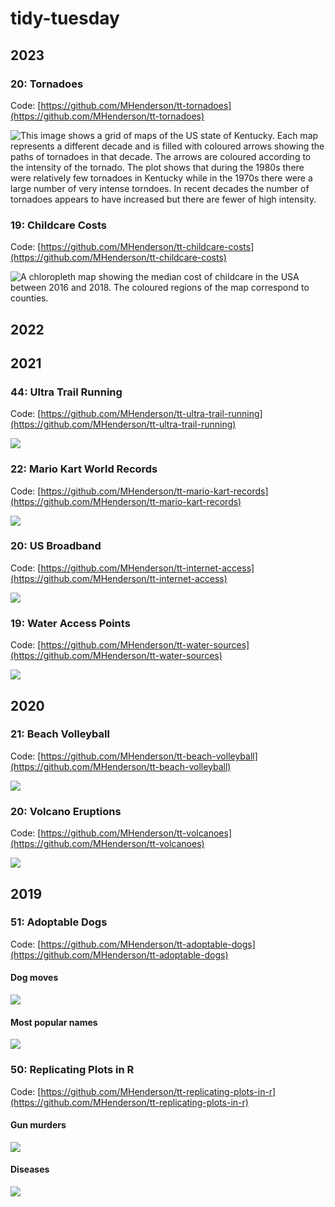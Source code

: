 # tidy-tuesday

## 2023

### 20: Tornadoes

Code: [https://github.com/MHenderson/tt-tornadoes](https://github.com/MHenderson/tt-tornadoes)

![This image shows a grid of maps of the US state of Kentucky. Each map represents a different decade and is filled with coloured arrows showing the paths of tornadoes in that decade. The arrows are coloured according to the intensity of the tornado. The plot shows that during the 1980s there were relatively few tornadoes in Kentucky while in the 1970s there were a large number of very intense torndoes. In recent decades the number of tornadoes appears to have increased but there are fewer of high intensity.](https://mhenderson.github.io/tt-tornadoes/plot/ky-tornadoes-plot.png)

### 19: Childcare Costs

Code: [https://github.com/MHenderson/tt-childcare-costs](https://github.com/MHenderson/tt-childcare-costs)

![A chloropleth map showing the median cost of childcare in the USA between 2016 and 2018. The coloured regions of the map correspond to counties.](https://mhenderson.github.io/tt-childcare-costs/plot/infant-center-based.png)

## 2022

## 2021

### 44: Ultra Trail Running

Code: [https://github.com/MHenderson/tt-ultra-trail-running](https://github.com/MHenderson/tt-ultra-trail-running)

![](https://mhenderson.github.io/tt-ultra-trail-running/ultra-trail-running.png)

### 22: Mario Kart World Records

Code: [https://github.com/MHenderson/tt-mario-kart-records](https://github.com/MHenderson/tt-mario-kart-records)

![](https://mhenderson.github.io/tt-mario-kart-records/plot/mario-kart.png)

### 20: US Broadband

Code: [https://github.com/MHenderson/tt-internet-access](https://github.com/MHenderson/tt-internet-access)

![](https://mhenderson.github.io/tt-internet-access/plot/internet-access.png)

### 19: Water Access Points

Code: [https://github.com/MHenderson/tt-water-sources](https://github.com/MHenderson/tt-water-sources)

![](https://mhenderson.github.io/tt-water-sources/img/water-sources.png)

## 2020

### 21: Beach Volleyball

Code: [https://github.com/MHenderson/tt-beach-volleyball](https://github.com/MHenderson/tt-beach-volleyball)

![](https://mhenderson.github.io/tt-beach-volleyball/figure/trendplot-1.png)

### 20: Volcano Eruptions

Code: [https://github.com/MHenderson/tt-volcanoes](https://github.com/MHenderson/tt-volcanoes)

![](https://mhenderson.github.io/tt-volcanoes/img/eruptions.png)

## 2019

### 51: Adoptable Dogs

Code: [https://github.com/MHenderson/tt-adoptable-dogs](https://github.com/MHenderson/tt-adoptable-dogs)

#### Dog moves

![](https://mhenderson.github.io/tt-adoptable-dogs/img/dog-moves-plot.png)

#### Most popular names

![](https://mhenderson.github.io/tt-adoptable-dogs/img/top-names-plot.png)

### 50: Replicating Plots in R

Code: [https://github.com/MHenderson/tt-replicating-plots-in-r](https://github.com/MHenderson/tt-replicating-plots-in-r)

#### Gun murders

![](https://mhenderson.github.io/tt-replicating-plots-in-r/plots/gun-murders.png)

#### Diseases

![](https://mhenderson.github.io/tt-replicating-plots-in-r/plots/diseases.png)

